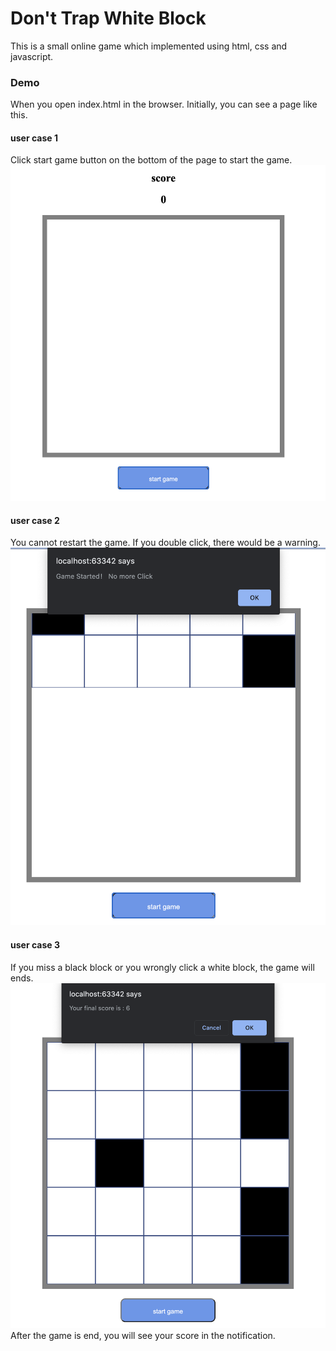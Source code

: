 # Don't Trap White Block
This is a small online game which implemented using html, css and javascript.
### Demo
When you open index.html in the browser. Initially, you can see a page like this.

#### user case 1
Click start game button on the bottom of the page to start the game.
![Initial panel](demo/demo1.png)

#### user case 2
You cannot restart the game. If you double click, there would be a warning.
![No restart](demo/demo2.png)

#### user case 3
If you miss a black block or you wrongly click a white block, the game will ends.
![Fail](demo/demo3.png)
After the game is end, you will see your score in the notification.
